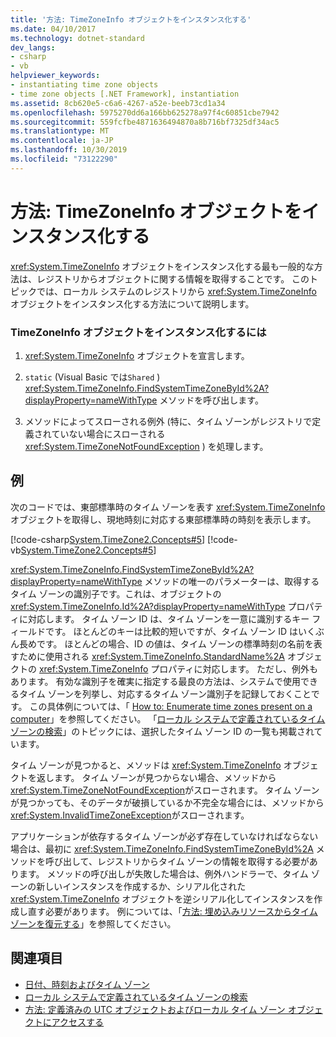 ```yaml
---
title: '方法: TimeZoneInfo オブジェクトをインスタンス化する'
ms.date: 04/10/2017
ms.technology: dotnet-standard
dev_langs:
- csharp
- vb
helpviewer_keywords:
- instantiating time zone objects
- time zone objects [.NET Framework], instantiation
ms.assetid: 8cb620e5-c6a6-4267-a52e-beeb73cd1a34
ms.openlocfilehash: 5975270dd6a166bb625278a97f4c60851cbe7942
ms.sourcegitcommit: 559fcfbe4871636494870a8b716bf7325df34ac5
ms.translationtype: MT
ms.contentlocale: ja-JP
ms.lasthandoff: 10/30/2019
ms.locfileid: "73122290"
---
```

# <a name="how-to-instantiate-a-timezoneinfo-object"></a>方法: TimeZoneInfo オブジェクトをインスタンス化する

<xref:System.TimeZoneInfo> オブジェクトをインスタンス化する最も一般的な方法は、レジストリからオブジェクトに関する情報を取得することです。 このトピックでは、ローカル システムのレジストリから <xref:System.TimeZoneInfo> オブジェクトをインスタンス化する方法について説明します。

### <a name="to-instantiate-a-timezoneinfo-object"></a>TimeZoneInfo オブジェクトをインスタンス化するには

1. <xref:System.TimeZoneInfo> オブジェクトを宣言します。

2. `static` (Visual Basic では`Shared` ) <xref:System.TimeZoneInfo.FindSystemTimeZoneById%2A?displayProperty=nameWithType> メソッドを呼び出します。

3. メソッドによってスローされる例外 (特に、タイム ゾーンがレジストリで定義されていない場合にスローされる <xref:System.TimeZoneNotFoundException> ) を処理します。

## <a name="example"></a>例

次のコードでは、東部標準時のタイム ゾーンを表す <xref:System.TimeZoneInfo> オブジェクトを取得し、現地時刻に対応する東部標準時の時刻を表示します。

[!code-csharp[System.TimeZone2.Concepts#5](../../../samples/snippets/csharp/VS_Snippets_CLR_System/system.TimeZone2.Concepts/CS/TimeZone2Concepts.cs#5)]
[!code-vb[System.TimeZone2.Concepts#5](../../../samples/snippets/visualbasic/VS_Snippets_CLR_System/system.TimeZone2.Concepts/VB/TimeZone2Concepts.vb#5)]

<xref:System.TimeZoneInfo.FindSystemTimeZoneById%2A?displayProperty=nameWithType> メソッドの唯一のパラメーターは、取得するタイム ゾーンの識別子です。これは、オブジェクトの <xref:System.TimeZoneInfo.Id%2A?displayProperty=nameWithType> プロパティに対応します。 タイム ゾーン ID は、タイム ゾーンを一意に識別するキー フィールドです。 ほとんどのキーは比較的短いですが、タイム ゾーン ID はいくぶん長めです。 ほとんどの場合、ID の値は、タイム ゾーンの標準時刻の名前を表すために使用される <xref:System.TimeZoneInfo.StandardName%2A> オブジェクトの <xref:System.TimeZoneInfo> プロパティに対応します。 ただし、例外もあります。 有効な識別子を確実に指定する最良の方法は、システムで使用できるタイム ゾーンを列挙し、対応するタイム ゾーン識別子を記録しておくことです。 この具体例については、「 [How to: Enumerate time zones present on a computer](../../../docs/standard/datetime/enumerate-time-zones.md)」を参照してください。 「[ローカル システムで定義されているタイム ゾーンの検索](../../../docs/standard/datetime/finding-the-time-zones-on-local-system.md)」のトピックには、選択したタイム ゾーン ID の一覧も掲載されています。

タイム ゾーンが見つかると、メソッドは <xref:System.TimeZoneInfo> オブジェクトを返します。 タイム ゾーンが見つからない場合、メソッドから <xref:System.TimeZoneNotFoundException>がスローされます。 タイム ゾーンが見つかっても、そのデータが破損しているか不完全な場合には、メソッドから <xref:System.InvalidTimeZoneException>がスローされます。

アプリケーションが依存するタイム ゾーンが必ず存在していなければならない場合は、最初に <xref:System.TimeZoneInfo.FindSystemTimeZoneById%2A> メソッドを呼び出して、レジストリからタイム ゾーンの情報を取得する必要があります。 メソッドの呼び出しが失敗した場合は、例外ハンドラーで、タイム ゾーンの新しいインスタンスを作成するか、シリアル化された <xref:System.TimeZoneInfo> オブジェクトを逆シリアル化してインスタンスを作成し直す必要があります。 例については、「[方法: 埋め込みリソースからタイムゾーンを復元する](../../../docs/standard/datetime/restore-time-zones-from-an-embedded-resource.md)」を参照してください。

## <a name="see-also"></a>関連項目

- [日付、時刻およびタイム ゾーン](../../../docs/standard/datetime/index.md)
- [ローカル システムで定義されているタイム ゾーンの検索](../../../docs/standard/datetime/finding-the-time-zones-on-local-system.md)
- [方法: 定義済みの UTC オブジェクトおよびローカル タイム ゾーン オブジェクトにアクセスする](../../../docs/standard/datetime/access-utc-and-local.md)
